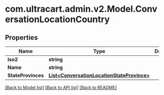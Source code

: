 # com.ultracart.admin.v2.Model.ConversationLocationCountry
## Properties

Name | Type | Description | Notes
------------ | ------------- | ------------- | -------------
**Iso2** | **string** |  | [optional] 
**Name** | **string** |  | [optional] 
**StateProvinces** | [**List&lt;ConversationLocationStateProvince&gt;**](ConversationLocationStateProvince.md) |  | [optional] 


[[Back to Model list]](../README.md#documentation-for-models) [[Back to API list]](../README.md#documentation-for-api-endpoints) [[Back to README]](../README.md)

